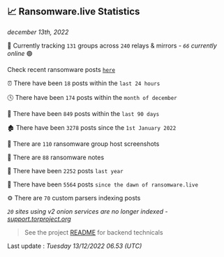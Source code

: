 
## 📈 Ransomware.live Statistics
_december 13th, 2022_

🔎 Currently tracking `131` groups across `240` relays & mirrors - _`66` currently online_ 🟢

Check recent ransomware posts [`here`](recentposts.md)


⏰ There have been `18` posts within the `last 24 hours`

🕓 There have been `174` posts within the `month of december`

📅 There have been `849` posts within the `last 90 days`

🏚 There have been `3278` posts since the `1st January 2022`

📸 There are `110` ransomware group host screenshots

📝 There are `88` ransomware notes

🚀 There have been `2252` posts `last year`

🐣 There have been `5564` posts `since the dawn of ransomware.live`

⚙️ There are `70` custom parsers indexing posts

_`20` sites using v2 onion services are no longer indexed - [support.torproject.org](https://support.torproject.org/onionservices/v2-deprecation/)_

> See the project [README](https://github.com/jmousqueton/ransomwatch#readme) for backend technicals



Last update : _Tuesday 13/12/2022 06.53 (UTC)_

